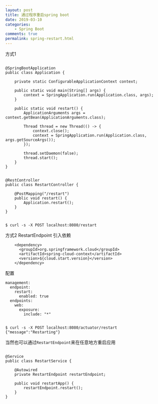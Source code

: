 ```yaml
---
layout: post
title: 通过程序重启spring boot
date: 2019-03-10
categories:
    - Spring Boot
comments: true
permalink: spring-restart.html
---
```


方式1

<pre class="line-numbers "><code class="language-java">
@SpringBootApplication
public class Application {

    private static ConfigurableApplicationContext context;

    public static void main(String[] args) {
        context = SpringApplication.run(Application.class, args);
    }

    public static void restart() {
        ApplicationArguments args = context.getBean(ApplicationArguments.class);

        Thread thread = new Thread(() -> {
            context.close();
            context = SpringApplication.run(Application.class, args.getSourceArgs());
        });

        thread.setDaemon(false);
        thread.start();
    }
}
</code></pre>

<pre class="line-numbers "><code class="language-java">
@RestController
public class RestartController {

    @PostMapping("/restart")
    public void restart() {
        Application.restart();
    }
}
</code></pre>

<pre class="line-numbers"><code class="language-shell">
$ curl -s -X POST localhost:8080/restart
</code></pre>

方式2 RestartEndpoint
引入依赖
```
    <dependency>
      <groupId>org.springframework.cloud</groupId>
      <artifactId>spring-cloud-context</artifactId>
      <version>${cloud.start.version}</version>
    </dependency>
```
配置
```
management:
  endpoint:
    restart:
      enabled: true
  endpoints:
    web:
      exposure:
        include: "*"
```
<pre class="line-numbers"><code class="language-shell">
$ curl -s -X POST localhost:8080/actuator/restart
{"message":"Restarting"}
</code></pre>
当然也可以通过`RestartEndpoint`来在任意地方重启应用
<pre class="line-numbers "><code class="language-java">
@Service
public class RestartService {
     
    @Autowired
    private RestartEndpoint restartEndpoint;
     
    public void restartApp() {
        restartEndpoint.restart();
    }
}
</code></pre>
